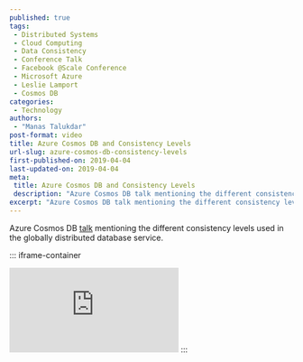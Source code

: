 ```yaml
---
published: true
tags:
 - Distributed Systems
 - Cloud Computing
 - Data Consistency
 - Conference Talk
 - Facebook @Scale Conference
 - Microsoft Azure
 - Leslie Lamport
 - Cosmos DB
categories:
 - Technology
authors:
 - "Manas Talukdar"
post-format: video
title: Azure Cosmos DB and Consistency Levels
url-slug: azure-cosmos-db-consistency-levels
first-published-on: 2019-04-04
last-updated-on: 2019-04-04
meta:
 title: Azure Cosmos DB and Consistency Levels
 description: "Azure Cosmos DB talk mentioning the different consistency levels used in the globally distributed database service."
excerpt: "Azure Cosmos DB talk mentioning the different consistency levels used in the globally distributed database service."
---
```


Azure Cosmos DB [talk](https://www.facebook.com/atscaleevents/videos/1918977595042002/) mentioning the different consistency levels used in the globally distributed database service.

::: iframe-container
<iframe frameborder=0 src="https://www.facebook.com/plugins/video.php?href=https://www.facebook.com/atscaleevents/videos/1918977595042002/"></iframe>
:::
